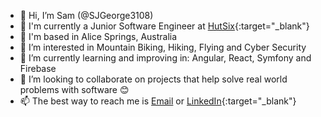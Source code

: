 - 👋 Hi, I’m Sam (@SJGeorge3108)
- 🏢 I'm currently a Junior Software Engineer at [HutSix](https://www.hutsix.com.au/team96df2265){:target="_blank"}
- 🦘 I'm based in Alice Springs, Australia
- 👀 I’m interested in Mountain Biking, Hiking, Flying and Cyber Security
- 🌱 I’m currently learning and improving in: Angular, React, Symfony and Firebase
- 💞️ I’m looking to collaborate on projects that help solve real world problems with software 😊
- 📫 The best way to reach me is [Email](mailto:sam@palakunnu.com) or [LinkedIn](https://www.linkedin.com/in/sjgeorge3108/){:target="_blank"}
